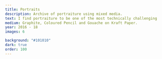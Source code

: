 ```yaml
---
title: Portraits
description: Archive of portraiture using mixed media.
text: I find portraiture to be one of the most technically challenging form of drawing. Humans are so familiar with facial features that constructing a convincing likeness often feels like a balancing act.
medium: Graphite, Coloured Pencil and Gouache on Kraft Paper.
year: 2016 - 18
images: 6

background: "#101010"
dark: true
order: 100
---
```

